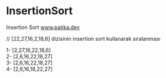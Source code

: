 # InsertionSort
Insertion Sort  www.patika.dev

//  [22,27,16,2,18,6] dizisinin insertion sort kullanarak sıralanması

1- [2,27,16,22,18,6]  
2- [2,6,16,22,18,27]  
3- [2,6,16,22,18,27]  
4- [2,6,16,18,22,27]
